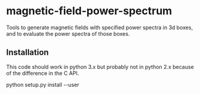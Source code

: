 # magnetic-field-power-spectrum

Tools to generate magnetic fields with specified power spectra in 3d boxes, and to evaluate the power spectra of those boxes.

## Installation

This code should work in python 3.x but probably not in python 2.x because of the difference in the C API.

python setup.py install --user
